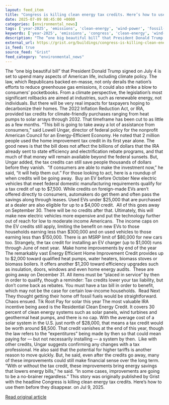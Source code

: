 ```yaml
---
layout: feed_item
title: "Congress is killing clean energy tax credits. Here’s how to use them before they disappear."
date: 2025-07-09 08:45:00 +0000
categories: [environmental_news]
tags: ['year-2025', 'emissions', 'clean-energy', 'wind-power', 'fossil-fuels', 'solar-power', 'renewable-energy']
keywords: ['year-2025', 'emissions', 'congress', 'clean-energy', 'wind-power', 'clean', 'fossil-fuels', 'killing']
description: "The “one big beautiful bill” that President Donald Trump signed on July 4 is set to upend many aspects of American life, including climate policy"
external_url: https://grist.org/buildings/congress-is-killing-clean-energy-tax-credits-heres-how-to-use-them-before-they-disappear/
is_feed: true
source_feed: "Grist"
feed_category: "environmental_news"
---
```


The “one big beautiful bill” that President Donald Trump signed on July 4 is set to upend many aspects of American life, including climate policy. The law, which Republicans backed en-masse, not only derails the nation&#8217;s efforts to reduce greenhouse gas emissions, it could also strike a blow to consumers’ pocketbooks. From a climate perspective, the legislation’s most significant rollbacks are aimed at industries, such as renewable energy, not individuals. But there will be very real impacts for taxpayers hoping to decarbonize their homes. The 2022 Inflation Reduction Act, or IRA, provided tax credits for climate-friendly purchases ranging from heat pumps to solar arrays through 2032. That timeframe has been cut to as little as a few months. “This bill is going to take away a lot of assistance from consumers,” said Lowell Ungar, director of federal policy for the nonprofit American Council for an Energy-Efficient Economy. He noted that 2 million people used the home improvement tax credit in its first year alone. The good news is that the bill does not affect the billions of dollars that the IRA already sent to state efficiency and electrification rebate programs, and that much of that money will remain available beyond the federal sunsets. But, Ungar added, the tax credits can still save people thousands of dollars before they vanish.&nbsp; “If consumers are able to make the investment now,” he said, “it will help them out.” For those looking to act, here is a roundup of when credits will be going away.&nbsp; Buy an EV before October New electric vehicles that meet federal domestic manufacturing requirements qualify for a tax credit of up to $7,500. While credits on foreign-made EVs aren’t offered directly to consumers, automakers do get them and often pass the savings along through leases. Used EVs under $25,000 that are purchased at a dealer are also eligible for up to a $4,000 credit.&nbsp; All of this goes away on September 30. There will be no credits after that. Ultimately, this will make new electric vehicles more expensive and put the technology further out of reach for low to moderate income Americans.&nbsp; The income caps on the EV credits still apply, limiting the benefit on new EVs to those households earning less than $300,000 and on used vehicles to those earning less than $150,000. There is an MSRP limit of $80,000 for new cars too. Strangely, the tax credit for installing an EV charger (up to $1,000) runs through June of next year.&nbsp; Make home improvements by end of the year The remarkably vast Energy Efficient Home Improvement Credit provides up to $2,000 toward qualified heat pumps, water heaters, biomass stoves or biomass boilers. It offers another $1,200 toward efficiency upgrades such as insulation, doors, windows and even home energy audits.&nbsp; These are going away on December 31. All items must be “placed in service” by then in order to qualify, though a reminder: Tax credits lower your tax liability, but don’t come back as rebates. You must have a tax bill in order to benefit, which may not be the case for certain low-income households.&nbsp; Read Next They thought getting their home off fossil fuels would be straightforward. Chaos ensued. Tik Root Pay for solar this year The most valuable IRA incentive being axed is the Residential Clean Energy Credit. It covers 30 percent of clean energy systems such as solar panels, wind turbines and geothermal heat pumps, and there is no cap. With the average cost of a solar system in the U.S. just north of $28,000, that means a tax credit would be worth around $8,500. That credit vanishes at the end of this year, though the law refers to the “expentitures” being made by then so that could mean paying for — but not necessarily installing — a system by then.&nbsp; Like with other credits, Ungar suggests confirming any changes with a tax professional. He also said that the potential for higher tariffs is another reason to move quickly. But, he said, even after the credits go away, many of these improvements could still make financial sense over the long term.&nbsp; “With or without the tax credit, these improvements bring energy savings that lowers energy bills,” he said. “In some cases, improvements are going to be a no-brainer regardless.” This story was originally published by Grist with the headline Congress is killing clean energy tax credits. Here&#8217;s how to use them before they disappear. on Jul 9, 2025.

[Read original article](https://grist.org/buildings/congress-is-killing-clean-energy-tax-credits-heres-how-to-use-them-before-they-disappear/)
